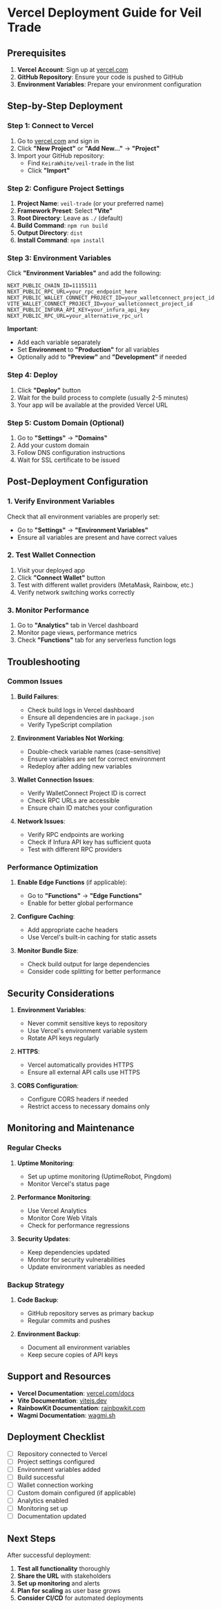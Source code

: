 # Vercel Deployment Guide for Veil Trade

## Prerequisites

1. **Vercel Account**: Sign up at [vercel.com](https://vercel.com)
2. **GitHub Repository**: Ensure your code is pushed to GitHub
3. **Environment Variables**: Prepare your environment configuration

## Step-by-Step Deployment

### Step 1: Connect to Vercel

1. Go to [vercel.com](https://vercel.com) and sign in
2. Click **"New Project"** or **"Add New..."** → **"Project"**
3. Import your GitHub repository:
   - Find `KeiraWhite/veil-trade` in the list
   - Click **"Import"**

### Step 2: Configure Project Settings

1. **Project Name**: `veil-trade` (or your preferred name)
2. **Framework Preset**: Select **"Vite"**
3. **Root Directory**: Leave as `./` (default)
4. **Build Command**: `npm run build`
5. **Output Directory**: `dist`
6. **Install Command**: `npm install`

### Step 3: Environment Variables

Click **"Environment Variables"** and add the following:

```env
NEXT_PUBLIC_CHAIN_ID=11155111
NEXT_PUBLIC_RPC_URL=your_rpc_endpoint_here
NEXT_PUBLIC_WALLET_CONNECT_PROJECT_ID=your_walletconnect_project_id
VITE_WALLET_CONNECT_PROJECT_ID=your_walletconnect_project_id
NEXT_PUBLIC_INFURA_API_KEY=your_infura_api_key
NEXT_PUBLIC_RPC_URL=your_alternative_rpc_url
```

**Important**: 
- Add each variable separately
- Set **Environment** to **"Production"** for all variables
- Optionally add to **"Preview"** and **"Development"** if needed

### Step 4: Deploy

1. Click **"Deploy"** button
2. Wait for the build process to complete (usually 2-5 minutes)
3. Your app will be available at the provided Vercel URL

### Step 5: Custom Domain (Optional)

1. Go to **"Settings"** → **"Domains"**
2. Add your custom domain
3. Follow DNS configuration instructions
4. Wait for SSL certificate to be issued

## Post-Deployment Configuration

### 1. Verify Environment Variables

Check that all environment variables are properly set:
- Go to **"Settings"** → **"Environment Variables"**
- Ensure all variables are present and have correct values

### 2. Test Wallet Connection

1. Visit your deployed app
2. Click **"Connect Wallet"** button
3. Test with different wallet providers (MetaMask, Rainbow, etc.)
4. Verify network switching works correctly

### 3. Monitor Performance

1. Go to **"Analytics"** tab in Vercel dashboard
2. Monitor page views, performance metrics
3. Check **"Functions"** tab for any serverless function logs

## Troubleshooting

### Common Issues

1. **Build Failures**:
   - Check build logs in Vercel dashboard
   - Ensure all dependencies are in `package.json`
   - Verify TypeScript compilation

2. **Environment Variables Not Working**:
   - Double-check variable names (case-sensitive)
   - Ensure variables are set for correct environment
   - Redeploy after adding new variables

3. **Wallet Connection Issues**:
   - Verify WalletConnect Project ID is correct
   - Check RPC URLs are accessible
   - Ensure chain ID matches your configuration

4. **Network Issues**:
   - Verify RPC endpoints are working
   - Check if Infura API key has sufficient quota
   - Test with different RPC providers

### Performance Optimization

1. **Enable Edge Functions** (if applicable):
   - Go to **"Functions"** → **"Edge Functions"**
   - Enable for better global performance

2. **Configure Caching**:
   - Add appropriate cache headers
   - Use Vercel's built-in caching for static assets

3. **Monitor Bundle Size**:
   - Check build output for large dependencies
   - Consider code splitting for better performance

## Security Considerations

1. **Environment Variables**:
   - Never commit sensitive keys to repository
   - Use Vercel's environment variable system
   - Rotate API keys regularly

2. **HTTPS**:
   - Vercel automatically provides HTTPS
   - Ensure all external API calls use HTTPS

3. **CORS Configuration**:
   - Configure CORS headers if needed
   - Restrict access to necessary domains only

## Monitoring and Maintenance

### Regular Checks

1. **Uptime Monitoring**:
   - Set up uptime monitoring (UptimeRobot, Pingdom)
   - Monitor Vercel's status page

2. **Performance Monitoring**:
   - Use Vercel Analytics
   - Monitor Core Web Vitals
   - Check for performance regressions

3. **Security Updates**:
   - Keep dependencies updated
   - Monitor for security vulnerabilities
   - Update environment variables as needed

### Backup Strategy

1. **Code Backup**:
   - GitHub repository serves as primary backup
   - Regular commits and pushes

2. **Environment Backup**:
   - Document all environment variables
   - Keep secure copies of API keys

## Support and Resources

- **Vercel Documentation**: [vercel.com/docs](https://vercel.com/docs)
- **Vite Documentation**: [vitejs.dev](https://vitejs.dev)
- **RainbowKit Documentation**: [rainbowkit.com](https://rainbowkit.com)
- **Wagmi Documentation**: [wagmi.sh](https://wagmi.sh)

## Deployment Checklist

- [ ] Repository connected to Vercel
- [ ] Project settings configured
- [ ] Environment variables added
- [ ] Build successful
- [ ] Wallet connection working
- [ ] Custom domain configured (if applicable)
- [ ] Analytics enabled
- [ ] Monitoring set up
- [ ] Documentation updated

## Next Steps

After successful deployment:

1. **Test all functionality** thoroughly
2. **Share the URL** with stakeholders
3. **Set up monitoring** and alerts
4. **Plan for scaling** as user base grows
5. **Consider CI/CD** for automated deployments
